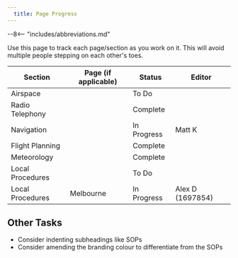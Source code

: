 ```yaml
---
  title: Page Progress
---
```


--8<-- "includes/abbreviations.md"

Use this page to track each page/section as you work on it. This will avoid multiple people stepping on each other's toes.

| Section | Page (if applicable) | Status | Editor |
| --- | --- | --- | --- |
| Airspace | | To Do | |
| Radio Telephony | | Complete | |
| Navigation | | In Progress | Matt K |
| Flight Planning | | Complete | |
| Meteorology | | Complete | |
| Local Procedures | | To Do | |
| Local Procedures | Melbourne | In Progress | Alex D (1697854) |

## Other Tasks
- Consider indenting subheadings like SOPs
- Consider amending the branding colour to differentiate from the SOPs